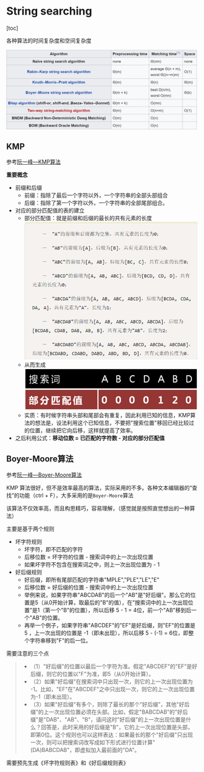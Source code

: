 # String searching

[toc]

各种算法的时间复杂度和空间复杂度

![各种算法的时间复杂度和空间复杂度](_v_images/_各种算法的时间复杂度_1528469772_18077.png)
## KMP

参考[阮一峰—KMP算法](http://www.ruanyifeng.com/blog/2013/05/Knuth%E2%80%93Morris%E2%80%93Pratt_algorithm.html)

**重要概念**

- 前缀和后缀
    - 前缀：指除了最后一个字符以外，一个字符串的全部头部组合
    - 后缀：指除了第一个字符以外，一个字符串的全部尾部组合。
- 对应的部分匹配值的表的建立
    - 部分匹配值：就是前缀和后缀的最长的共有元素的长度 ![](_v_images/_1528425671_4404.png)
    - 从而生成![](_v_images/_1528425700_3775.png)
    - 实质：有时候字符串头部和尾部会有重复，因此利用已知的信息，KMP算法的想法是，设法利用这个已知信息，不要把"搜索位置"移回已经比较过的位置，继续把它向后移，这样就提高了效率。
- 之后利用公式：**移动位数 = 已匹配的字符数 - 对应的部分匹配值**

## Boyer-Moore算法

参考[阮一峰—Boyer-Moore算法](http://www.ruanyifeng.com/blog/2013/05/boyer-moore_string_search_algorithm.html)

KMP 算法很好，但不是效率最高的算法，实际采用的不多。各种文本编辑器的“查找”的功能（ctrl + F），大多采用的是`Boyer-Moore`算法

该算法不仅效率高，而且构思精巧，容易理解，（感觉就是按照直觉想出的一种算法）

主要是基于两个规则

- 坏字符规则
    - 坏字符，即不匹配的字符
    - 后移位数 = 坏字符的位置 - 搜索词中的上一次出现位置
    - 如果坏字符不包含在搜索词之中，则上一次出现位置为 - 1
- 好后缀规则
    - 好后缀，即所有尾部匹配的字符串"MPLE","PLE","LE","E"
    - 后移位数 = 好后缀的位置 - 搜索词中的上一次出现位置
    - 举例来说，如果字符串"ABCDAB"的后一个"AB"是"好后缀"。那么它的位置是5（从0开始计算，取最后的"B"的值），在"搜索词中的上一次出现位置"是1（第一个"B"的位置），所以后移 5 - 1 = 4位，前一个"AB"移到后一个"AB"的位置。
    - 再举一个例子，如果字符串"ABCDEF"的"EF"是好后缀，则"EF"的位置是5 ，上一次出现的位置是 -1（即未出现），所以后移 5 - (-1) = 6位，即整个字符串移到"F"的后一位。
   
需要注意的三个点
> 
>- （1）"好后缀"的位置以最后一个字符为准。假定"ABCDEF"的"EF"是好后缀，则它的位置以"F"为准，即5（从0开始计算）。
>- （2）如果"好后缀"在搜索词中只出现一次，则它的上一次出现位置为 -1。比如，"EF"在"ABCDEF"之中只出现一次，则它的上一次出现位置为-1（即未出现）。
>- （3）如果"好后缀"有多个，则除了最长的那个"好后缀"，其他"好后缀"的上一次出现位置必须在头部。比如，假定"BABCDAB"的"好后缀"是"DAB"、"AB"、"B"，请问这时"好后缀"的上一次出现位置是什么？回答是，此时采用的好后缀是"B"，它的上一次出现位置是头部，即第0位。这个规则也可以这样表达：如果最长的那个"好后缀"只出现一次，则可以把搜索词改写成如下形式进行位置计算"(DA)BABCDAB"，即虚拟加入最前面的"DA"。

需要预先生成《坏字符规则表》和《好后缀规则表》


